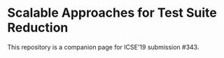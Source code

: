# Scalable Approaches for Test Suite Reduction

This repository is a companion page for ICSE'19 submission #343.
